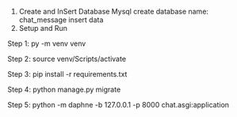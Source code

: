 1. Create and InSert Database Mysql
create database name:  chat_message
insert data
2. Setup and Run

Step 1:
py -m venv venv

Step 2:
source venv/Scripts/activate

Step 3:
pip install -r requirements.txt

Step 4:
python manage.py migrate

Step 5:
python -m daphne -b 127.0.0.1 -p 8000 chat.asgi:application


